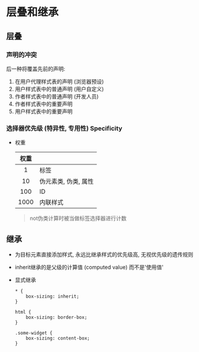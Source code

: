 # 层叠和继承

## 层叠

### 声明的冲突

后一种将覆盖先前的声明:

1. 在用户代理样式表的声明 (浏览器预设)
2. 用户样式表中的普通声明 (用户自定义)
3. 作者样式表中的普通声明 (开发人员)
4. 作者样式表中的重要声明
5. 用户样式表中的重要声明

### 选择器优先级 (特异性, 专用性) Specificity

- 权重

  | 权重 |                      |
  | :--: | -------------------- |
  |  1   | 标签                 |
  |  10  | 伪元素类, 伪类, 属性 |
  | 100  | ID                   |
  | 1000 | 内联样式             |

  > not伪类计算时被当做标签选择器进行计数

## 继承

- 为目标元素直接添加样式, 永远比继承样式的优先级高, 无视优先级的遗传规则

- inherit继承的是父级的计算值 (computed value) 而不是'使用值'

  [CSS求值过程]: http://t.75team.com/video/play?id=36_144_20161229190544211b02f9-8b8f-4425-96cf-196dc5cfe67c	"CSS求值过程 42min"

- 显式继承

  ```
  * {
      box-sizing: inherit;
  }

  html {
      box-sizing: border-box;
  }

  .some-widget {
      box-sizing: content-box;
  }​
  ```
